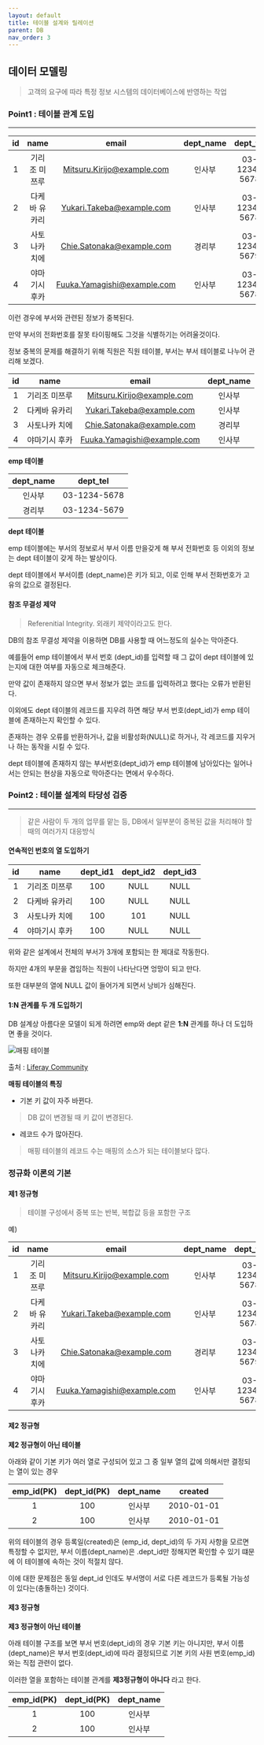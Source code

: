 ```yaml
---
layout: default
title: 테이블 설계와 릴레이션
parent: DB
nav_order: 3
---
```


## 데이터 모델링
>고객의 요구에 따라 특정 정보 시스템의 데이터베이스에 반영하는 작업

### Point1 : 테이블 관계 도입
---

| id | name | email | dept_name | dept_tel |
|:-------:|:-------:|:-------:|:-------:|:-------:|
| 1 | 기리조 미쯔루 | Mitsuru.Kirijo@example.com | 인사부 | 03-1234-5678 |
| 2 | 다케바 유카리 | Yukari.Takeba@example.com | 인사부 | 03-1234-5678 |
| 3 | 사토나카 치에 | Chie.Satonaka@example.com | 경리부 | 03-1234-5679 |
| 4 | 야마기시 후카 | Fuuka.Yamagishi@example.com | 인사부 | 03-1234-5678 |

이런 경우에 부서와 관련된 정보가 중복된다.

만약 부서의 전화번호를 잘못 타이핑해도 그것을 식별하기는 어려울것이다.

정보 중복의 문제를 해결하기 위해 직원은 직원 테이블, 부서는 부서 테이블로 나누어 관리해 보겠다.

| id | name | email | dept_name |
|:-------:|:-------:|:-------:|:-------:|
| 1 | 기리조 미쯔루 | Mitsuru.Kirijo@example.com | 인사부 |
| 2 | 다케바 유카리 | Yukari.Takeba@example.com | 인사부 |
| 3 | 사토나카 치에 | Chie.Satonaka@example.com | 경리부 |
| 4 | 야마기시 후카 | Fuuka.Yamagishi@example.com | 인사부 |

**emp 테이블**

| dept_name | dept_tel |
|:-------:|:-------:|
| 인사부 | 03-1234-5678 |
| 경리부 | 03-1234-5679 |

**dept 테이블**

emp 테이블에는 부서의 정보로서 부서 이름 만을갖게 해 부서 전화번호 등 이외의 정보는 dept 테이블이 갖게 하는 발상이다.

dept 테이블에서 부서이름 (dept_name)은 키가 되고, 이로 인해 부서 전화번호가 고유의 값으로 결정된다.

#### 참조 무결성 제약
>Referenitial Integrity. 외래키 제약이라고도 한다.

DB의 참조 무결성 제약을 이용하면 DB를 사용할 때 어느정도의 실수는 막아준다.

예를들어 emp 테이블에서 부서 번호 (dept_id)를 입력할 때 그 값이 dept 테이블에 있는지에 대한 여부를 자동으로 체크해준다.

만약 값이 존재하지 않으면 부서 정보가 없는 코드를 입력하려고 했다는 오류가 반환된다.

이외에도 dept 테이블의 레코드를 지우려 하면 해당 부서 번호(dept_id)가 emp 테이블에 존재하는지 확인할 수 있다.

존재하는 경우 오류를 반환하거나, 값을 비활성화(NULL)로 하거나, 각 레코드를 지우거나 하는 동작을 시킬 수 있다.

dept 테이블에 존재하지 않는 부서번호(dept_id)가 emp 테이블에 남아있다는 일어나서는 안되는 현상을 자동으로 막아준다는 면에서 우수하다.

### Point2 : 테이블 설계의 타당성 검증
---
>같은 사람이 두 개의 업무를 맡는 등, DB에서 일부분이 중복된 값을 처리해야 할 때의 여러가지 대응방식

#### 연속적인 번호의 열 도입하기

| id | name | dept_id1 | dept_id2 | dept_id3 |
|:-------:|:-------:|:-------:|:-------:|:-------:|
| 1 | 기리조 미쯔루 | 100 | NULL | NULL |
| 2 | 다케바 유카리 | 100 | NULL | NULL |
| 3 | 사토나카 치에 | 100 | 101 | NULL |
| 4 | 야마기시 후카 | 100 | NULL | NULL |

위와 같은 설계에서 전체의 부서가 3개에 포함되는 한 제대로 작동한다.

하지만 4개의 부문을 겸임하는 직원이 나타난다면 엉망이 되고 만다.

또한 대부분의 열에 NULL 값이 들어가게 되면서 낭비가 심해진다.

#### 1:N 관계를 두 개 도입하기

DB 설계상 아름다운 모델이 되게 하려면 emp와 dept 같은 **1:N** 관계를 하나 더 도입하면 좋을 것이다.

![매핑 테이블](https://encrypted-tbn0.gstatic.com/images?q=tbn:ANd9GcSFfcwKj99cM8AOl6Q60Bf18DlWWpl-6LC8_34cQ2X-rp01Y2u5)

출처 : [Liferay Community](https://community.liferay.com/forums/-/message_boards/message/76020920)

**매핑 테이블의 특징**

* 기본 키 값이 자주 바뀐다.
>DB 값이 변경될 때 키 값이 변경된다.

* 레코드 수가 많아진다.
>매핑 테이블의 레코드 수는 매핑의 소스가 되는 테이블보다 많다.

### 정규화 이론의 기본

#### 제1 정규형
>테이블 구성에서 중복 또는 반복, 복합값 등을 포함한 구조

예)

| id | name | email | dept_name | dept_tel |
|:-------:|:-------:|:-------:|:-------:|:-------:|
| 1 | 기리조 미쯔루 | Mitsuru.Kirijo@example.com | 인사부 | 03-1234-5678 |
| 2 | 다케바 유카리 | Yukari.Takeba@example.com | 인사부 | 03-1234-5678 |
| 3 | 사토나카 치에 | Chie.Satonaka@example.com | 경리부 | 03-1234-5679 |
| 4 | 야마기시 후카 | Fuuka.Yamagishi@example.com | 인사부 | 03-1234-5678 |

#### 제2 정규형

**제2 정규형이 아닌 테이블**

아래와 같이 기본 키가 여러 열로 구성되어 있고 그 중 일부 열의 값에 의해서만 결정되는 열이 있는 경우

| emp_id(PK) | dept_id(PK) | dept_name | created |
|:----------:|:-----------:|:---------:|:--------:|
| 1          | 100         | 인사부    | 2010-01-01|
| 2          | 100         | 인사부    | 2010-01-01|

위의 테이블의 경우 등록일(created)은 (emp_id, dept_id)의 두 가지 사항을 모르면 특정할 수 없지만, 부서 이름(dept_name)은 .dept_id만 정해지면 확인할 수 있기 떄문에 이 테이블에 속하는 것이 적절치 않다.

이에 대한 문제점은 동일 dept_id 인데도 부서명이 서로 다른 레코드가 등록될 가능성이 있다는(충돌하는) 것이다.

#### 제3 정규형

**제3 정규형이 아닌 테이블**

아래 테이블 구조를 보면 부서 번호(dept_id)의 경우 기본 키는 아니지만, 부서 이름(dept_name)은 부서 번호(dept_id)에 따라 결정되므로 기본 키의 사원 번호(emp_id)와는 직접 관련이 없다.

이러한 열을 포함하는 테이블 관계를 **제3정규형이 아니다** 라고 한다.

| emp_id(PK) | dept_id(PK) | dept_name |
|:----------:|:-----------:|:---------:|
| 1          | 100         | 인사부    |
| 2          | 100         | 인사부    |

